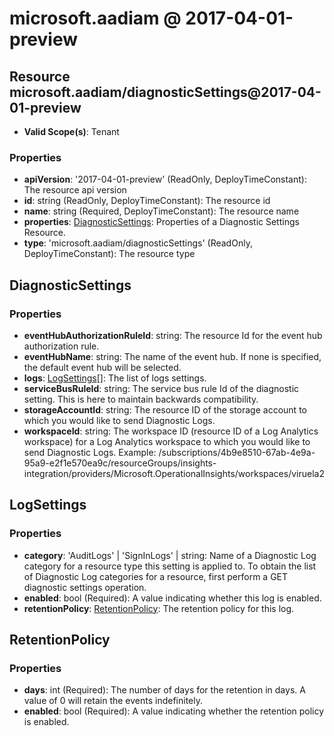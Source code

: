 # microsoft.aadiam @ 2017-04-01-preview

## Resource microsoft.aadiam/diagnosticSettings@2017-04-01-preview
* **Valid Scope(s)**: Tenant
### Properties
* **apiVersion**: '2017-04-01-preview' (ReadOnly, DeployTimeConstant): The resource api version
* **id**: string (ReadOnly, DeployTimeConstant): The resource id
* **name**: string (Required, DeployTimeConstant): The resource name
* **properties**: [DiagnosticSettings](#diagnosticsettings): Properties of a Diagnostic Settings Resource.
* **type**: 'microsoft.aadiam/diagnosticSettings' (ReadOnly, DeployTimeConstant): The resource type

## DiagnosticSettings
### Properties
* **eventHubAuthorizationRuleId**: string: The resource Id for the event hub authorization rule.
* **eventHubName**: string: The name of the event hub. If none is specified, the default event hub will be selected.
* **logs**: [LogSettings](#logsettings)[]: The list of logs settings.
* **serviceBusRuleId**: string: The service bus rule Id of the diagnostic setting. This is here to maintain backwards compatibility.
* **storageAccountId**: string: The resource ID of the storage account to which you would like to send Diagnostic Logs.
* **workspaceId**: string: The workspace ID (resource ID of a Log Analytics workspace) for a Log Analytics workspace to which you would like to send Diagnostic Logs. Example: /subscriptions/4b9e8510-67ab-4e9a-95a9-e2f1e570ea9c/resourceGroups/insights-integration/providers/Microsoft.OperationalInsights/workspaces/viruela2

## LogSettings
### Properties
* **category**: 'AuditLogs' | 'SignInLogs' | string: Name of a Diagnostic Log category for a resource type this setting is applied to. To obtain the list of Diagnostic Log categories for a resource, first perform a GET diagnostic settings operation.
* **enabled**: bool (Required): A value indicating whether this log is enabled.
* **retentionPolicy**: [RetentionPolicy](#retentionpolicy): The retention policy for this log.

## RetentionPolicy
### Properties
* **days**: int (Required): The number of days for the retention in days. A value of 0 will retain the events indefinitely.
* **enabled**: bool (Required): A value indicating whether the retention policy is enabled.

